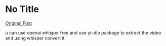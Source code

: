 # No Title

[Original Post](https://discourse.onlinedegree.iitm.ac.in/t/166576/70)

<p>u can use openai whisper free and use yt-dlp package to extract the video and using whisper convert it</p>
